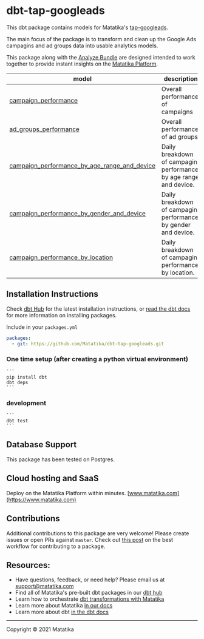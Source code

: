 # dbt-tap-googleads
This dbt package contains models for Matatika's [tap-googleads](https://github.com/Matatika/tap-googleads).

The main focus of the package is to transform and clean up the Google Ads campagins and ad groups data into usable analytics models.

This package along with the [Analyze Bundle](https://github.com/Matatika/analyze-googleads) are designed intended to work together to provide instant insights on the [Matatika Platform](https://www.matatika.com).

| **model**              | **description** |
| ---------------------- | ------------------------------------------------------------- |
| [campaign_performance](models/base/campaign_performance.sql) | Overall performance of campaigns |
| [ad_groups_performance](models/base/ad_groups_performance.sql) | Overall performance of ad groups |
| [campaign_performance_by_age_range_and_device](models/base/campaign_performance_by_age_range_and_device) | Daily breakdown of campagin performance, by age range and device. |
| [campaign_performance_by_gender_and_device](models/base/campaign_performance_by_gender_and_device) | Daily breakdown of campagin performance, by gender and device. |
| [campaign_performance_by_location](models/base/campaign_performance_by_location) | Daily breakdown of campagin performance, by location. |


## Installation Instructions
Check [dbt Hub](https://hub.getdbt.com/) for the latest installation instructions, or [read the dbt docs](https://docs.getdbt.com/docs/package-management) for more information on installing packages.

Include in your `packages.yml`

```yaml
packages:
  - git: https://github.com/Matatika/dbt-tap-googleads.git
```

### One time setup (after creating a python virtual environment)

    ```
    pip install dbt
    dbt deps
    ```

### development

    ```
    dbt test
    ```

## Database Support
This package has been tested on Postgres.

## Cloud hosting and SaaS
Deploy on the Matatika Platform within minutes. [www.matatika.com](https://www.matatika.com)

## Contributions

Additional contributions to this package are very welcome! Please create issues
or open PRs against `master`. Check out 
[this post](https://discourse.getdbt.com/t/contributing-to-a-dbt-package/657) 
on the best workflow for contributing to a package.

## Resources:
- Have questions, feedback, or need help? Please email us at support@matatika.com
- Find all of Matatika's pre-built dbt packages in our [dbt hub](https://hub.getdbt.com/Matatika/)
- Learn how to orchestrate [dbt transformations with Matatika](https://www.matatika.com/docs/getting-started/)
- Learn more about Matatika [in our docs](https://www.matatika.com/docs/introduction)
- Learn more about dbt [in the dbt docs](https://docs.getdbt.com/docs/introduction)

---

Copyright &copy; 2021 Matatika
